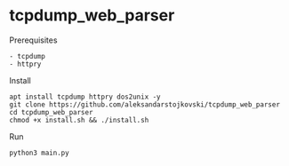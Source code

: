 # tcpdump_web_parser

Prerequisites 
```
- tcpdump
- httpry
```

Install
```
apt install tcpdump httpry dos2unix -y
git clone https://github.com/aleksandarstojkovski/tcpdump_web_parser
cd tcpdump_web_parser
chmod +x install.sh && ./install.sh
```

Run
```
python3 main.py
```
